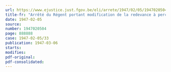 ```yaml
---
url: https://www.ejustice.just.fgov.be/eli/arrete/1947/02/05/1947020504/justel
title-fr: "Arrêté du Régent portant modification de la redevance à percevoir en matière de certificats d'origine"
date: 1947-02-05
source:
number: 1947020504
page: 888888
case: 1947-02-05/33
publication: 1947-03-06
starts:
modifies:
pdf-original:
pdf-consolidated:
---
```


